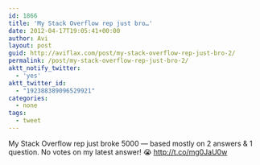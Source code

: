 ```yaml
---
id: 1866
title: 'My Stack Overflow rep just bro…'
date: 2012-04-17T19:05:41+00:00
author: Avi
layout: post
guid: http://aviflax.com/post/my-stack-overflow-rep-just-bro-2/
permalink: /post/my-stack-overflow-rep-just-bro-2/
aktt_notify_twitter:
  - 'yes'
aktt_twitter_id:
  - "192388389096529921"
categories:
  - none
tags:
  - tweet
---
```

My Stack Overflow rep just broke 5000 — based mostly on 2 answers & 1 question. No votes on my latest answer! 😭 <a href="http://t.co/mg0JaU0w" rel="nofollow">http://t.co/mg0JaU0w</a>